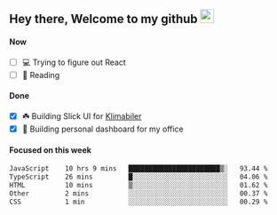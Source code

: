## Hey there, Welcome to my github <img src="https://media.giphy.com/media/hvRJCLFzcasrR4ia7z/giphy.gif" width="25px">

#### Now
- [ ] 💻 Trying to figure out React
- [ ] 📕 Reading

#### Done
- [x] ☘️ Building Slick UI for [Klimabiler](https://klimabiler.dk)
- [x] 🚀 Building personal dashboard for my office
 
 #### Focused on this week
<!--START_SECTION:waka-->

```txt
JavaScript    10 hrs 9 mins   ███████████████████████▒░   93.44 %
TypeScript    26 mins         █░░░░░░░░░░░░░░░░░░░░░░░░   04.06 %
HTML          10 mins         ▒░░░░░░░░░░░░░░░░░░░░░░░░   01.62 %
Other         2 mins          ░░░░░░░░░░░░░░░░░░░░░░░░░   00.37 %
CSS           1 min           ░░░░░░░░░░░░░░░░░░░░░░░░░   00.29 %
```

<!--END_SECTION:waka-->

